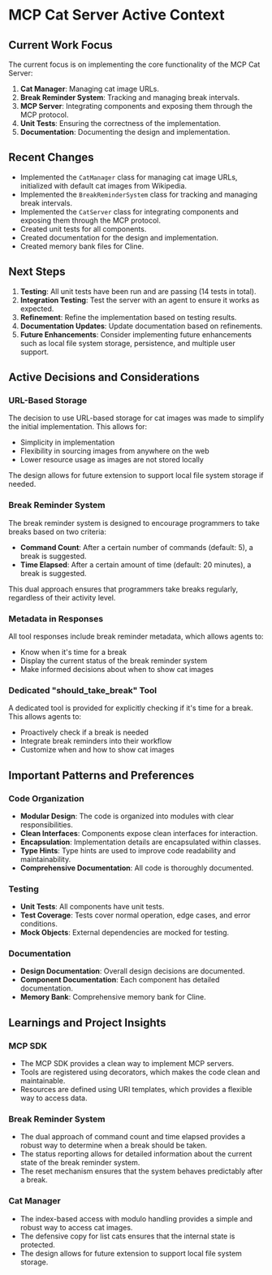 # MCP Cat Server Active Context

## Current Work Focus

The current focus is on implementing the core functionality of the MCP Cat Server:

1. **Cat Manager**: Managing cat image URLs.
2. **Break Reminder System**: Tracking and managing break intervals.
3. **MCP Server**: Integrating components and exposing them through the MCP protocol.
4. **Unit Tests**: Ensuring the correctness of the implementation.
5. **Documentation**: Documenting the design and implementation.

## Recent Changes

- Implemented the `CatManager` class for managing cat image URLs, initialized with default cat images from Wikipedia.
- Implemented the `BreakReminderSystem` class for tracking and managing break intervals.
- Implemented the `CatServer` class for integrating components and exposing them through the MCP protocol.
- Created unit tests for all components.
- Created documentation for the design and implementation.
- Created memory bank files for Cline.

## Next Steps

1. **Testing**: All unit tests have been run and are passing (14 tests in total).
2. **Integration Testing**: Test the server with an agent to ensure it works as expected.
3. **Refinement**: Refine the implementation based on testing results.
4. **Documentation Updates**: Update documentation based on refinements.
5. **Future Enhancements**: Consider implementing future enhancements such as local file system storage, persistence, and multiple user support.

## Active Decisions and Considerations

### URL-Based Storage

The decision to use URL-based storage for cat images was made to simplify the initial implementation. This allows for:

- Simplicity in implementation
- Flexibility in sourcing images from anywhere on the web
- Lower resource usage as images are not stored locally

The design allows for future extension to support local file system storage if needed.

### Break Reminder System

The break reminder system is designed to encourage programmers to take breaks based on two criteria:

- **Command Count**: After a certain number of commands (default: 5), a break is suggested.
- **Time Elapsed**: After a certain amount of time (default: 20 minutes), a break is suggested.

This dual approach ensures that programmers take breaks regularly, regardless of their activity level.

### Metadata in Responses

All tool responses include break reminder metadata, which allows agents to:

- Know when it's time for a break
- Display the current status of the break reminder system
- Make informed decisions about when to show cat images

### Dedicated "should_take_break" Tool

A dedicated tool is provided for explicitly checking if it's time for a break. This allows agents to:

- Proactively check if a break is needed
- Integrate break reminders into their workflow
- Customize when and how to show cat images

## Important Patterns and Preferences

### Code Organization

- **Modular Design**: The code is organized into modules with clear responsibilities.
- **Clean Interfaces**: Components expose clean interfaces for interaction.
- **Encapsulation**: Implementation details are encapsulated within classes.
- **Type Hints**: Type hints are used to improve code readability and maintainability.
- **Comprehensive Documentation**: All code is thoroughly documented.

### Testing

- **Unit Tests**: All components have unit tests.
- **Test Coverage**: Tests cover normal operation, edge cases, and error conditions.
- **Mock Objects**: External dependencies are mocked for testing.

### Documentation

- **Design Documentation**: Overall design decisions are documented.
- **Component Documentation**: Each component has detailed documentation.
- **Memory Bank**: Comprehensive memory bank for Cline.

## Learnings and Project Insights

### MCP SDK

- The MCP SDK provides a clean way to implement MCP servers.
- Tools are registered using decorators, which makes the code clean and maintainable.
- Resources are defined using URI templates, which provides a flexible way to access data.

### Break Reminder System

- The dual approach of command count and time elapsed provides a robust way to determine when a break should be taken.
- The status reporting allows for detailed information about the current state of the break reminder system.
- The reset mechanism ensures that the system behaves predictably after a break.

### Cat Manager

- The index-based access with modulo handling provides a simple and robust way to access cat images.
- The defensive copy for list cats ensures that the internal state is protected.
- The design allows for future extension to support local file system storage.
